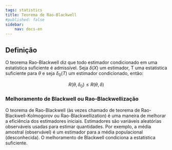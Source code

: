 ```yaml
---
tags: statistics
title: Teorema de Rao-Blackwell
#published: false
sidebar:
    nav: docs-en
---
```


## Definição 

O teorema Rao-Blackwell diz que todo estimador condicionado em uma estatística suficiente é admissível.
Seja $\delta(X)$ um estimador, T uma estatistica suficiente para $\theta$ e seja $\delta_0(T)$ um estimador condicionado, então:

$$R\left(\theta, \delta_0\right) \leq R(\theta, \delta)$$

### Melhoramento de Blackwell ou Rao-Blackwellização

O teorema de Rao-Blackwell (às vezes chamado de teorema de Rao-Blackwell-Kolmogorov ou Rao-Blackwellization) é uma maneira de melhorar a eficiência dos estimadores iniciais. Estimadores são variáveis aleatórias observáveis usadas para estimar quantidades. Por exemplo, a média amostral (observável) é um estimador para a média populacional (desconhecida).
O melhoramento de Blackwell condiciona a estatística suficiente.
